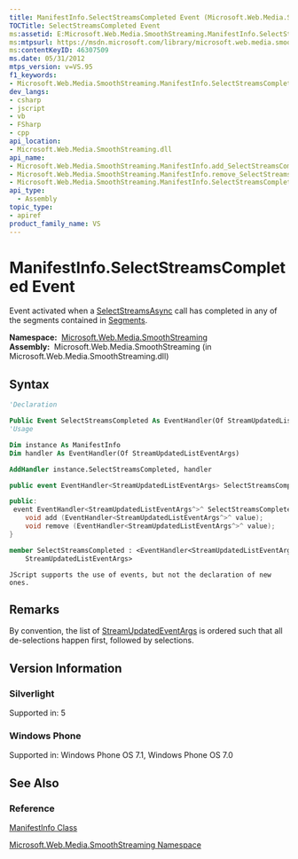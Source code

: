 ```yaml
---
title: ManifestInfo.SelectStreamsCompleted Event (Microsoft.Web.Media.SmoothStreaming)
TOCTitle: SelectStreamsCompleted Event
ms:assetid: E:Microsoft.Web.Media.SmoothStreaming.ManifestInfo.SelectStreamsCompleted
ms:mtpsurl: https://msdn.microsoft.com/library/microsoft.web.media.smoothstreaming.manifestinfo.selectstreamscompleted(v=VS.95)
ms:contentKeyID: 46307509
ms.date: 05/31/2012
mtps_version: v=VS.95
f1_keywords:
- Microsoft.Web.Media.SmoothStreaming.ManifestInfo.SelectStreamsCompleted
dev_langs:
- csharp
- jscript
- vb
- FSharp
- cpp
api_location:
- Microsoft.Web.Media.SmoothStreaming.dll
api_name:
- Microsoft.Web.Media.SmoothStreaming.ManifestInfo.add_SelectStreamsCompleted
- Microsoft.Web.Media.SmoothStreaming.ManifestInfo.remove_SelectStreamsCompleted
- Microsoft.Web.Media.SmoothStreaming.ManifestInfo.SelectStreamsCompleted
api_type:
  - Assembly
topic_type:
- apiref
product_family_name: VS
---
```


# ManifestInfo.SelectStreamsCompleted Event

Event activated when a [SelectStreamsAsync](segmentinfo-selectstreamsasync-method-microsoft-web-media-smoothstreaming_1.md) call has completed in any of the segments contained in [Segments](manifestinfo-segments-property-microsoft-web-media-smoothstreaming_1.md).

**Namespace:**  [Microsoft.Web.Media.SmoothStreaming](microsoft-web-media-smoothstreaming-namespace_1.md)  
**Assembly:**  Microsoft.Web.Media.SmoothStreaming (in Microsoft.Web.Media.SmoothStreaming.dll)

## Syntax

```vb
'Declaration

Public Event SelectStreamsCompleted As EventHandler(Of StreamUpdatedListEventArgs)
'Usage

Dim instance As ManifestInfo
Dim handler As EventHandler(Of StreamUpdatedListEventArgs)

AddHandler instance.SelectStreamsCompleted, handler
```

```csharp
public event EventHandler<StreamUpdatedListEventArgs> SelectStreamsCompleted
```

```cpp
public:
 event EventHandler<StreamUpdatedListEventArgs^>^ SelectStreamsCompleted {
    void add (EventHandler<StreamUpdatedListEventArgs^>^ value);
    void remove (EventHandler<StreamUpdatedListEventArgs^>^ value);
}
```

``` fsharp
member SelectStreamsCompleted : <EventHandler<StreamUpdatedListEventArgs>,
    StreamUpdatedListEventArgs>
```

```jscript
JScript supports the use of events, but not the declaration of new ones.
```

## Remarks

By convention, the list of [StreamUpdatedEventArgs](streamupdatedeventargs-class-microsoft-web-media-smoothstreaming_1.md) is ordered such that all de-selections happen first, followed by selections.

## Version Information

### Silverlight

Supported in: 5  

### Windows Phone

Supported in: Windows Phone OS 7.1, Windows Phone OS 7.0  

## See Also

### Reference

[ManifestInfo Class](manifestinfo-class-microsoft-web-media-smoothstreaming_1.md)

[Microsoft.Web.Media.SmoothStreaming Namespace](microsoft-web-media-smoothstreaming-namespace_1.md)


